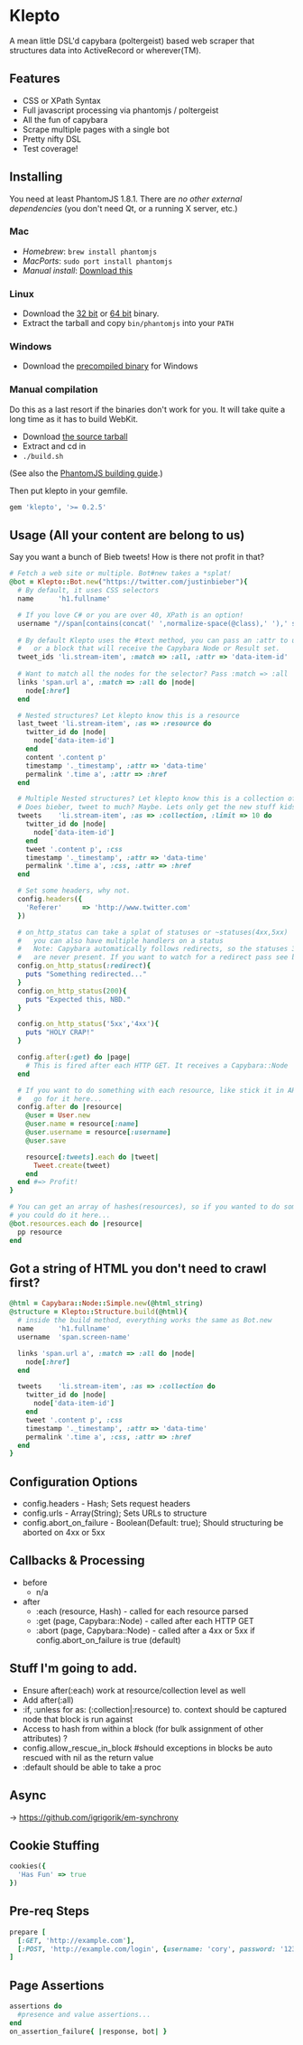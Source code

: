 # Klepto

A mean little DSL'd capybara (poltergeist) based web scraper that structures data into ActiveRecord or wherever(TM).

## Features 

* CSS or XPath Syntax
* Full javascript processing via phantomjs / poltergeist
* All the fun of capybara
* Scrape multiple pages with a single bot
* Pretty nifty DSL
* Test coverage!

## Installing
You need at least PhantomJS 1.8.1.  There are *no other external
dependencies* (you don't need Qt, or a running X server, etc.)

### Mac ###

* *Homebrew*: `brew install phantomjs`
* *MacPorts*: `sudo port install phantomjs`
* *Manual install*: [Download this](http://code.google.com/p/phantomjs/downloads/detail?name=phantomjs-1.8.1-macosx.zip&can=2&q=)

### Linux ###

* Download the [32
bit](http://code.google.com/p/phantomjs/downloads/detail?name=phantomjs-1.8.1-linux-i686.tar.bz2&can=2&q=)
or [64
bit](http://code.google.com/p/phantomjs/downloads/detail?name=phantomjs-1.8.1-linux-x86_64.tar.bz2&can=2&q=)
binary.
* Extract the tarball and copy `bin/phantomjs` into your `PATH`

### Windows ###
* Download the [precompiled binary](http://phantomjs.org/download.html) for Windows

### Manual compilation ###

Do this as a last resort if the binaries don't work for you. It will
take quite a long time as it has to build WebKit.

* Download [the source tarball](http://code.google.com/p/phantomjs/downloads/detail?name=phantomjs-1.8.1-source.zip&can=2&q=)
* Extract and cd in
* `./build.sh`

(See also the [PhantomJS building guide](http://phantomjs.org/build.html).)

Then put klepto in your gemfile.

```ruby
gem 'klepto', '>= 0.2.5'
```



## Usage (All your content are belong to us)
Say you want a bunch of Bieb tweets! How is there not profit in that?

```ruby
# Fetch a web site or multiple. Bot#new takes a *splat!
@bot = Klepto::Bot.new("https://twitter.com/justinbieber"){
  # By default, it uses CSS selectors
  name      'h1.fullname'

  # If you love C# or you are over 40, XPath is an option!
  username "//span[contains(concat(' ',normalize-space(@class),' '),' screen-name ')]", :syntax => :xpath
  
  # By default Klepto uses the #text method, you can pass an :attr to use instead...
  #   or a block that will receive the Capybara Node or Result set.
  tweet_ids 'li.stream-item', :match => :all, :attr => 'data-item-id'
  
  # Want to match all the nodes for the selector? Pass :match => :all
  links 'span.url a', :match => :all do |node|
    node[:href]
  end

  # Nested structures? Let klepto know this is a resource
  last_tweet 'li.stream-item', :as => :resource do
    twitter_id do |node|
      node['data-item-id']
    end
    content '.content p'
    timestamp '._timestamp', :attr => 'data-time'
    permalink '.time a', :attr => :href
  end      

  # Multiple Nested structures? Let klepto know this is a collection of resources
  # Does bieber, tweet to much? Maybe. Lets only get the new stuff kids crave.
  tweets    'li.stream-item', :as => :collection, :limit => 10 do
    twitter_id do |node|
      node['data-item-id']
    end
    tweet '.content p', :css
    timestamp '._timestamp', :attr => 'data-time'
    permalink '.time a', :css, :attr => :href
  end     

  # Set some headers, why not.
  config.headers({
    'Referer'     => 'http://www.twitter.com'
  })  

  # on_http_status can take a splat of statuses or ~statuses(4xx,5xx)
  #   you can also have multiple handlers on a status
  #   Note: Capybara automatically follows redirects, so the statuses 3xx
  #   are never present. If you want to watch for a redirect pass see below
  config.on_http_status(:redirect){
    puts "Something redirected..."
  }
  config.on_http_status(200){
    puts "Expected this, NBD."
  }

  config.on_http_status('5xx','4xx'){
    puts "HOLY CRAP!"
  }

  config.after(:get) do |page|
    # This is fired after each HTTP GET. It receives a Capybara::Node
  end  

  # If you want to do something with each resource, like stick it in AR
  #   go for it here...
  config.after do |resource|
    @user = User.new
    @user.name = resource[:name]
    @user.username = resource[:username]
    @user.save

    resource[:tweets].each do |tweet|
      Tweet.create(tweet)
    end
  end #=> Profit!
}

# You can get an array of hashes(resources), so if you wanted to do something else 
# you could do it here...
@bot.resources.each do |resource|
  pp resource
end
```

## Got a string of HTML you don't need to crawl first?

```ruby
@html = Capybara::Node::Simple.new(@html_string)
@structure = Klepto::Structure.build(@html){
  # inside the build method, everything works the same as Bot.new
  name      'h1.fullname'
  username  'span.screen-name'

  links 'span.url a', :match => :all do |node|
    node[:href]
  end

  tweets    'li.stream-item', :as => :collection do
    twitter_id do |node|
      node['data-item-id']
    end
    tweet '.content p', :css
    timestamp '._timestamp', :attr => 'data-time'
    permalink '.time a', :css, :attr => :href
  end       
}
```

## Configuration Options
* config.headers - Hash; Sets request headers
* config.urls    - Array(String); Sets URLs to structure
* config.abort_on_failure - Boolean(Default: true); Should structuring be aborted on 4xx or 5xx

## Callbacks & Processing

* before
  * n/a
* after
  * :each (resource, Hash) - called for each resource parsed
  * :get (page, Capybara::Node) - called after each HTTP GET
  * :abort (page, Capybara::Node) - called after a 4xx or 5xx if config.abort_on_failure is true (default)


## Stuff I'm going to add.
* Ensure after(:each) work at resource/collection level as well
* Add after(:all)
* :if, :unless for as: (:collection|:resource) to. context should be captured node that block is run against
* Access to hash from within a block (for bulk assignment of other attributes) ?
* config.allow_rescue_in_block #should exceptions in blocks be auto rescued with nil as the return value
* :default should be able to take a proc

Async 
--------
-> https://github.com/igrigorik/em-synchrony

Cookie Stuffing
-------------------
```ruby
cookies({
  'Has Fun' => true
})  
```

Pre-req Steps
--------------------  
```ruby
prepare [
  [:GET, 'http://example.com'],
  [:POST, 'http://example.com/login', {username: 'cory', password: '123456'}],
]
```

Page Assertions
--------------------
```ruby
assertions do
  #presence and value assertions...
end
on_assertion_failure{ |response, bot| }
```